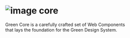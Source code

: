 # ![image](https://user-images.githubusercontent.com/11420341/121186039-f6eeda00-c866-11eb-9d80-21d01d065f0a.png) core

Green Core is a carefully crafted set of Web Components\
that lays the foundation for the Green Design System.
